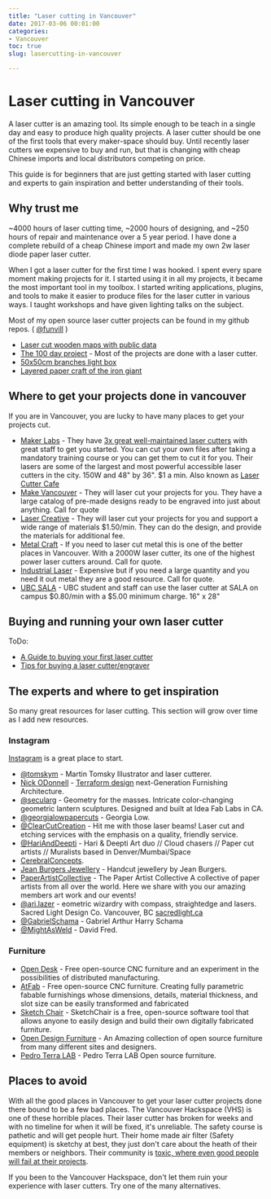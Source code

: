 ```yaml
---
title: "Laser cutting in Vancouver"
date: 2017-03-06 00:01:00
categories:
- Vancouver
toc: true
slug: lasercutting-in-vancouver

---
```


# Laser cutting in Vancouver

A laser cutter is an amazing tool. Its simple enough to be teach in a single day and easy to produce high quality projects. A laser cutter should be one of the first tools that every maker-space should buy. Until recently laser cutters we expensive to buy and run, but that is changing with cheap Chinese imports and local distributors competing on price.

This guide is for beginners that are just getting started with laser cutting and experts to gain inspiration and better understanding of their tools.

## Why trust me

~4000 hours of laser cutting time, ~2000 hours of designing, and ~250 hours of repair and maintenance over a 5 year period. I have done a complete rebuild of a cheap Chinese import and made my own 2w laser diode paper laser cutter.

When I got a laser cutter for the first time I was hooked. I spent every spare moment making projects for it. I started using it in all my projects, it became the most important tool in my toolbox. I started writing applications, plugins, and tools to make it easier to produce files for the laser cutter in various ways. I taught workshops and have given lighting talks on the subject.

Most of my open source laser cutter projects can be found in my github repos. ( [@funvill](https://github.com/funvill?tab=repositories) )

- [Laser cut wooden maps with public data](https://www.instructables.com/id/Laser-cut-wooden-maps-with-public-data/)
- [The 100 day project](/projects/2015-The100DayProject) - Most of the projects are done with a laser cutter.
- [50x50cm branches light box](https://www.instagram.com/p/BGUzWsNg5Xm/?taken-by=funvill)
- [Layered paper craft of the iron giant](https://www.instagram.com/p/5tRMI1A5Xu/?taken-by=funvill)

## Where to get your projects done in vancouver

If you are in Vancouver, you are lucky to have many places to get your projects cut.

- [Maker Labs](http://www.makerlabs.com/) - They have [3x great well-maintained laser cutters](http://www.makerlabs.com/tools/) with great staff to get you started. You can cut your own files after taking a mandatory training course or you can get them to cut it for you. Their lasers are some of the largest and most powerful accessible laser cutters in the city. 150W and 48" by 36". $1 a min. Also known as [Laser Cutter Cafe](http://www.lasercuttercafe.com/)
- [Make Vancouver](https://www.makevancouver.com/pages/laser-engraving) - They will laser cut your projects for you. They have a large catalog of pre-made designs ready to be engraved into just about anything. Call for quote
- [Laser Creative](http://www.lasercreative.ca/laser-cutting-3d-laser-engraving-services/) - They will laser cut your projects for you and support a wide range of materials $1.50/min. They can do the design, and provide the materials for additional fee.
- [Metal Craft](http://www.metalcraft.ca/laser_cutting_CNC_Vancouver.php) - If you need to laser cut metal this is one of the better places in Vancouver. With a 2000W laser cutter, its one of the highest power laser cutters around. Call for quote.
- [Industrial Laser](http://www.industriallaser.com/) - Expensive but if you need a large quantity and you need it out metal they are a good resource. Call for quote.
- [UBC SALA](https://sala.ubc.ca/resources/workshop-fabrication/laser-cutters) - UBC student and staff can use the laser cutter at SALA on campus $0.80/min with a $5.00 minimum charge. 16" x 28"

## Buying and running your own laser cutter

ToDo:

- [A Guide to buying your first laser cutter](http://makezine.com/2015/12/02/a-guide-to-buying-your-first-laser-cutter/)
- [Tips for buying a laser cutter/engraver](https://www.instructables.com/id/Tips-for-buying-a-laser-cutterengraver/)


## The experts and where to get inspiration

So many great resources for laser cutting. This section will grow over time as I add new resources.

### Instagram
[Instagram](https://www.instagram.com/explore/tags/lasercutting/?hl=en) is a great place to start.

- [@tomskym](https://www.instagram.com/tomskym/) - Martin Tomsky Illustrator and laser cutterer.
- [Nick ODonnell](https://www.instagram.com/nickodonnell314/) - [Terraform design](http://www.terraform-design.com/) next-Generation Furnishing Architecture.
- [@secularg](https://www.instagram.com/secularg/) - Geometry for the masses. Intricate color-changing geometric lantern sculptures. Designed and built at Idea Fab Labs in CA.
- [@georgialowpapercuts](https://www.instagram.com/georgialowpapercuts/) - Georgia Low.
- [@ClearCutCreation](https://www.instagram.com/clearcutcreation/) - Hit me with those laser beams! Laser cut and etching services with the emphasis on a quality, friendly service.
- [@HariAndDeepti](https://www.instagram.com/harianddeepti/) - Hari & Deepti Art duo // Cloud chasers // Paper cut artists // Muralists based in Denver/Mumbai/Space
- [CerebralConcepts](https://www.instagram.com/cerebralconcepts/).
- [Jean Burgers Jewellery](https://www.instagram.com/jeanburgersjewellery/) - Handcut jewellery by Jean Burgers.
- [PaperArtistCollective](https://www.instagram.com/paperartistcollective/) - The Paper Artist Collective A collective of paper artists from all over the world. Here we share with you our amazing members art work and our events!
- [@ari.lazer](https://www.instagram.com/ari.lazer/) - eometric wizardry with compass, straightedge and lasers. Sacred Light Design Co. Vancouver, BC [sacredlight.ca](http://www.sacredlight.ca)
- [@GabrielSchama](https://www.instagram.com/gabrielschama/) - Gabriel Arthur Harry Schama
- [@MightAsWeld](https://www.instagram.com/mightasweld/) - David Fred.

### Furniture

- [Open Desk](https://www.opendesk.cc/) - Free open-source CNC furniture and an experiment in the possibilities of distributed manufacturing.
- [AtFab](http://atfab.co/) - Free open-source CNC furniture. Creating fully parametric fabable furnishings whose dimensions, details, material thickness, and slot size can be easily transformed and fabricated
- [Sketch Chair](http://www.sketchchair.cc) - SketchChair is a free, open-source software tool that allows anyone to easily design and build their own digitally fabricated furniture.
- [Open Design Furniture](http://www.opendesignfurniture.com/) - An Amazing collection of open source furniture from many different sites and designers.
- [Pedro Terra LAB](http://www.pedroterralab.com/open-source-furniture/) - Pedro Terra LAB Open source furniture.


## Places to avoid

With all the good places in Vancouver to get your laser cutter projects done there bound to be a few bad places. The Vancouver Hackspace (VHS) is one of these horrible places. Their laser cutter has broken for weeks and with no timeline for when it will be fixed, it's unreliable.  The safety course is pathetic and will get people hurt. Their home made air filter (Safety equipment) is sketchy at best, they just don't care about the heath of their members or neighbors. Their community is [toxic, where even good people will fail at their projects](/alternatives-to-the-vancouver-hackspace).

If you been to the Vancouver Hackspace, don't let them ruin your experience with laser cutters. Try one of the many alternatives.

